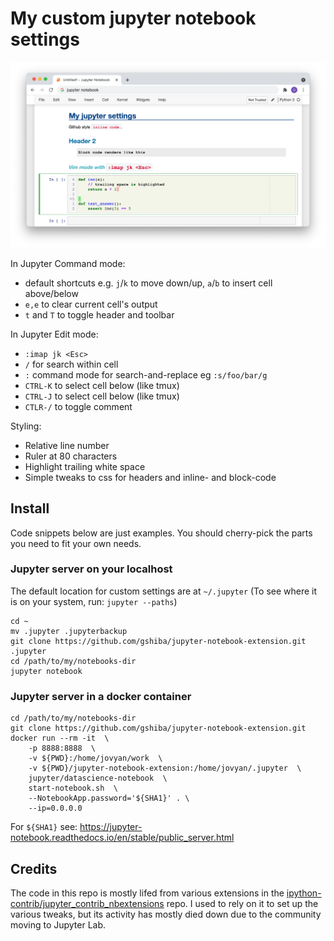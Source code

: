 # My custom jupyter notebook settings

![screenshot](screenshot.png)

In Jupyter Command mode:
* default shortcuts e.g. `j`/`k` to move down/up, `a`/`b` to insert cell above/below
* `e,e` to clear current cell's output
* `t` and `T` to toggle header and toolbar

In Jupyter Edit mode:
* `:imap jk <Esc>`
* `/` for search within cell
* `:` command mode for search-and-replace eg `:s/foo/bar/g`
* `CTRL-K` to select cell below (like tmux)
* `CTRL-J` to select cell below (like tmux)
* `CTLR-/` to toggle comment

Styling:
* Relative line number
* Ruler at 80 characters
* Highlight trailing white space
* Simple tweaks to css for headers and inline- and block-code

## Install

Code snippets below are just examples. You should cherry-pick the parts you need to fit your own needs.

### Jupyter server on your localhost

The default location for custom settings are at `~/.jupyter` (To see where it is on your system, run: `jupyter --paths`)
```
cd ~
mv .jupyter .jupyterbackup
git clone https://github.com/gshiba/jupyter-notebook-extension.git .jupyter
cd /path/to/my/notebooks-dir
jupyter notebook
```

### Jupyter server in a docker container

```
cd /path/to/my/notebooks-dir
git clone https://github.com/gshiba/jupyter-notebook-extension.git
docker run --rm -it  \
    -p 8888:8888  \
    -v ${PWD}:/home/jovyan/work  \
    -v ${PWD}/jupyter-notebook-extension:/home/jovyan/.jupyter  \
    jupyter/datascience-notebook  \
    start-notebook.sh  \
    --NotebookApp.password='${SHA1}' . \
    --ip=0.0.0.0
```
For `${SHA1}` see: https://jupyter-notebook.readthedocs.io/en/stable/public_server.html


## Credits

The code in this repo is mostly lifed from various extensions in the 
[ipython-contrib/jupyter_contrib_nbextensions](https://github.com/ipython-contrib/jupyter_contrib_nbextensions) repo.
I used to rely on it to set up the various tweaks, but its activity has mostly
died down due to the community moving to Jupyter Lab.

